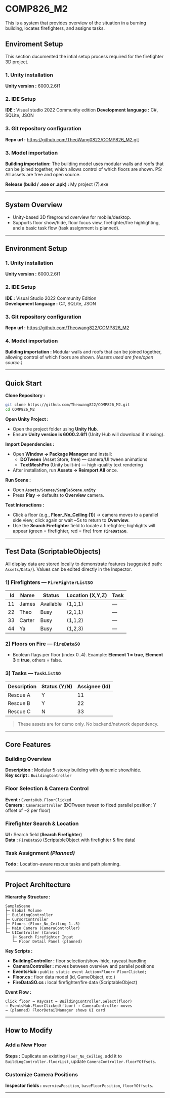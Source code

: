 # COMP826_M2
This is a system that provides overview of the situation in a burning building, locates firefighters, and assigns tasks.

## Enviroment Setup
This section ducumented the intial setup process required for the firefighter 3D project.

### 1. Unity installation
**Unity version :**  6000.2.6f1

### 2. IDE Setup
**IDE :**  Visual studio 2022 Community edition
**Development language :**  C#, SQLite, JSON 

### 3. Git repository configuration
**Repo url :**  https://github.com/TheoWang0822/COMP826_M2.git

### 3. Model importation
**Building importation:**   The building model uses modular walls and roofs that can be joined together, which allows control of which floors are shown. PS: All assets are free and open source.

**Release (build / .exe or .apk) :** My project (7).exe

---

## System Overview
- Unity-based 3D fireground overview for mobile/desktop.
- Supports floor show/hide, floor focus view, firefighter/fire highlighting, and a basic task flow (task assignment is planned).

---

## Environment Setup

### 1. Unity installation
**Unity version :** 6000.2.6f1

### 2. IDE Setup
**IDE :** Visual Studio 2022 Community Edition  
**Development language :** C#, SQLite, JSON

### 3. Git repository configuration
**Repo url :** https://github.com/Theowang822/COMP826_M2

### 4. Model importation
**Building importation :** Modular walls and roofs that can be joined together, allowing control of which floors are shown. *(Assets used are free/open source.)*

---

## Quick Start

**Clone Repository :**
```bash
git clone https://github.com/Theowang822/COMP826_M2.git
cd COMP826_M2
```

**Open Unity Project :**
- Open the project folder using **Unity Hub**.  
- Ensure **Unity version is 6000.2.6f1** (Unity Hub will download if missing).

**Import Dependencies :**
- Open **Window → Package Manager** and install:  
  - **DOTween** (Asset Store, free) — camera/UI tween animations  
  - **TextMeshPro** (Unity built-in) — high-quality text rendering  
- After installation, run **Assets → Reimport All** once.

**Run Scene :**
- Open **`Assets/Scenes/SampleScene.unity`**  
- Press **Play** → defaults to **Overview** camera.

**Test Interactions :**
- Click a floor (e.g., **Floor_No_Ceiling (1)**) → camera moves to a parallel side view; click again or wait ~5s to return to **Overview**.  
- Use the **Search Firefighter** field to locate a firefighter; highlights will appear (green = firefighter, red = fire) from **`FireDataSO`**.

---

## Test Data (ScriptableObjects)

All display data are stored locally to demonstrate features (suggested path: `Assets/Data/`). Values can be edited directly in the Inspector.

### 1) Firefighters — `FireFighterListSO`
| **Id** | **Name** | **Status**   | **Location (X,Y,Z)** | **Task** |
|---:|---|---|---|---|
| 11 | James | Available | (1,1,1) | — |
| 22 | Theo  | Busy      | (2,1,1) | — |
| 33 | Carter| Busy      | (1,1,2) | — |
| 44 | Ya    | Busy      | (1,2,3) | — |

### 2) Floors on Fire — `FireDataSO`
- Boolean flags per floor (index 0..4). Example: **Element 1 = true**, **Element 3 = true**, others = false.

### 3) Tasks — `TaskListSO`
| **Description** | **Status (Y/N)** | **Assignee (Id)** |
|---|---|---|
| Rescue A | Y | 11 |
| Rescue B | Y | 22 |
| Rescue C | N | 33 |

> These assets are for demo only. No backend/network dependency.

---

## Core Features

### Building Overview
**Description :** Modular 5-storey building with dynamic show/hide.  
**Key script :** `BuildingController`

### Floor Selection & Camera Control
**Event :** `EventsHub.FloorClicked`  
**Camera :** `CameraController` (DOTween tween to fixed parallel position; Y offset of −2 per floor)

### Firefighter Search & Location
**UI :** Search field (**Search Firefighter**)  
**Data :** `FireDataSO` (ScriptableObject with firefighter & fire data)

### Task Assignment *(Planned)*
**Todo :** Location-aware rescue tasks and path planning.

---

## Project Architecture

**Hierarchy Structure :**
```
SampleScene
├─ Global Volume
├─ BuildingController
├─ CursorController
├─ Floors (Floor_No_Ceiling 1..5)
├─ Main Camera (CameraController)
└─ UIController (Canvas)
   ├─ Search Firefighter Input
   └─ Floor Detail Panel (planned)
```

**Key Scripts :**
- **BuildingController :** floor selection/show-hide, raycast handling  
- **CameraController :** moves between overview and parallel positions  
- **EventsHub :** `public static event Action<Floor> FloorClicked;`  
- **Floor.cs :** floor data model (id, GameObject, etc.)  
- **FireDataSO.cs :** local firefighter/fire data (ScriptableObject)

**Event Flow :**
```
Click floor → Raycast → BuildingController.Select(floor)
→ EventsHub.FloorClicked(floor) → CameraController moves
→ (planned) FloorDetailManager shows UI card
```

---

## How to Modify

### Add a New Floor
**Steps :** Duplicate an existing `Floor_No_Ceiling`, add it to `BuildingController.floorList`, update `CameraController.floorYOffsets`.

### Customize Camera Positions
**Inspector fields :** `overviewPosition`, `baseFloorPosition`, `floorYOffsets`.

---


